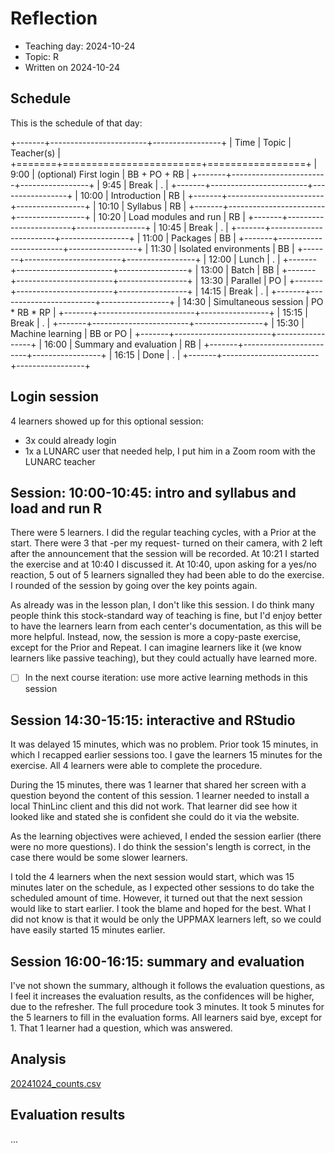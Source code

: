 # Reflection

 * Teaching day: 2024-10-24
 * Topic: R
 * Written on 2024-10-24

## Schedule

This is the schedule of that day:

+-------+------------------------+-----------------+
| Time  | Topic                  | Teacher(s)      |
+=======+========================+=================+
| 9:00  | (optional) First login | BB + PO + RB    |
+-------+------------------------+-----------------+
| 9:45  | Break                  | .               |
+-------+------------------------+-----------------+
| 10:00 | Introduction           | RB              |
+-------+------------------------+-----------------+
| 10:10 | Syllabus               | RB              |
+-------+------------------------+-----------------+
| 10:20 | Load modules and run   | RB              |
+-------+------------------------+-----------------+
| 10:45 | Break                  | .               |
+-------+------------------------+-----------------+
| 11:00 | Packages               | BB              |
+-------+------------------------+-----------------+
| 11:30 | Isolated environments  | BB              |
+-------+------------------------+-----------------+
| 12:00 | Lunch                  | .               |
+-------+------------------------+-----------------+
| 13:00 | Batch                  | BB              |
+-------+------------------------+-----------------+
| 13:30 | Parallel               | PO              |
+-------+------------------------+-----------------+
| 14:15 | Break                  | .               |
+-------+------------------------+-----------------+
| 14:30 | Simultaneous session   | PO \* RB \* RP  |
+-------+------------------------+-----------------+
| 15:15 | Break                  | .               |
+-------+------------------------+-----------------+
| 15:30 | Machine learning       | BB or PO        |
+-------+------------------------+-----------------+
| 16:00 | Summary and evaluation | RB              |
+-------+------------------------+-----------------+
| 16:15 | Done                   | .               |
+-------+------------------------+-----------------+

## Login session

4 learners showed up for this optional session:

- 3x could already login
- 1x a LUNARC user that needed help, I put him in a Zoom room with the LUNARC
  teacher

## Session: 10:00-10:45: intro and syllabus and load and run R

There were 5 learners. I did the regular teaching cycles, with a Prior
at the start. There were 3 that -per my request- turned on their camera,
with 2 left after the announcement that the session will be recorded.
At 10:21 I started the exercise and at 10:40 I discussed it.
At 10:40, upon asking for a yes/no reaction, 5 out of 5 learners signalled
they had been able to do the exercise. I rounded of the session
by going over the key points again.

As already was in the lesson plan, I don't like this session.
I do think many people think this stock-standard way of teaching
is fine, but I'd enjoy better to have the learners learn from
each center's documentation, as this will be more helpful.
Instead, now, the session is more a copy-paste exercise, except
for the Prior and Repeat. I can imagine learners like it (we know
learners like passive teaching), but they could actually have learned
more.

- [ ] In the next course iteration: use more active learning methods in this
  session

## Session 14:30-15:15: interactive and RStudio

It was delayed 15 minutes, which was no problem.
Prior took 15 minutes, in which I recapped earlier sessions too.
I gave the learners 15 minutes for the exercise.
All 4 learners were able to complete the procedure.

During the 15 minutes, there was 1 learner that shared her
screen with a question beyond the content of this session.
1 learner needed to install a local ThinLinc client and this
did not work. That learner did see how it looked like
and stated she is confident she could do it via the website.

As the learning objectives were achieved, I ended the session earlier
(there were no more questions).
I do think the session's length is correct, in the case there would
be some slower learners.

I told the 4 learners when the next session would start,
which was 15 minutes later on the schedule, as
I expected other sessions to do take the scheduled amount of time.
However, it turned out that the next session would like to start
earlier. I took the blame and hoped for the best.
What I did not know is that it would be only the UPPMAX learners left,
so we could have easily started 15 minutes earlier.

## Session 16:00-16:15: summary and evaluation

I've not shown the summary, although it follows the
evaluation questions, as I feel it increases the evaluation
results, as the confidences will be higher, due to the refresher.
The full procedure took 3 minutes. It took 5 minutes
for the 5 learners to fill in the evaluation forms.
All learners said bye, except for 1.
That 1 learner had a question, which was answered.

## Analysis

[20241024_counts.csv](20241024_counts.csv)

## Evaluation results

...

